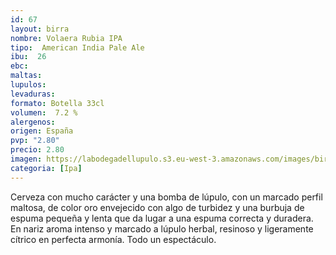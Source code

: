 ```yaml
--- 
id: 67
layout: birra
nombre: Volaera Rubia IPA
tipo:  American India Pale Ale
ibu:  26
ebc:
maltas: 
lupulos: 
levaduras: 
formato: Botella 33cl
volumen:  7.2 %
alergenos: 
origen: España
pvp: "2.80"
precio: 2.80
imagen: https://labodegadellupulo.s3.eu-west-3.amazonaws.com/images/birras/volaeraipa.jpg
categoria: [Ipa]
---
```

Cerveza con mucho carácter y una bomba de lúpulo, con un marcado perfil maltosa, de color oro envejecido con algo de turbidez y una burbuja de espuma pequeña y lenta que da lugar a una espuma correcta y duradera. En nariz aroma intenso y marcado a lúpulo herbal, resinoso y ligeramente cítrico en perfecta armonía. Todo un espectáculo.
















